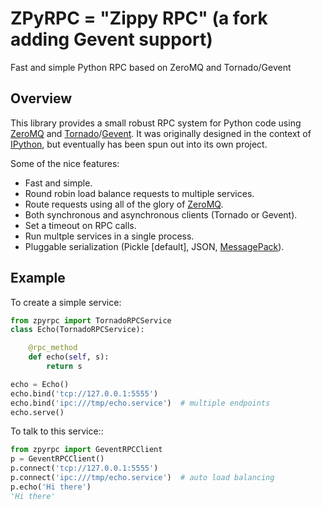 # ZPyRPC = "Zippy RPC" (a fork adding Gevent support)

Fast and simple Python RPC based on ZeroMQ and Tornado/Gevent

## Overview

This library provides a small robust RPC system for Python
code using [ZeroMQ](http://zeromq.org/) and
[Tornado](http://www.tornadoweb.org/)/[Gevent](http://www.gevent.org/).
It was originally designed in the context of
[IPython](http://ipython.org/), but eventually
has been spun out into its own project.

Some of the nice features:

* Fast and simple.
* Round robin load balance requests to multiple services.
* Route requests using all of the glory of [ZeroMQ](http://zeromq.org/tutorials:dealer-and-router).
* Both synchronous and asynchronous clients (Tornado or Gevent).
* Set a timeout on RPC calls.
* Run multple services in a single process.
* Pluggable serialization (Pickle [default], JSON, [MessagePack](http://msgpack.org/)).

## Example

To create a simple service:

```python
from zpyrpc import TornadoRPCService
class Echo(TornadoRPCService):

    @rpc_method
    def echo(self, s):
        return s

echo = Echo()
echo.bind('tcp://127.0.0.1:5555')
echo.bind('ipc:///tmp/echo.service')  # multiple endpoints
echo.serve()
```

To talk to this service::

```python
from zpyrpc import GeventRPCClient
p = GeventRPCClient()
p.connect('tcp://127.0.0.1:5555')
p.connect('ipc:///tmp/echo.service')  # auto load balancing
p.echo('Hi there')
'Hi there'
```

